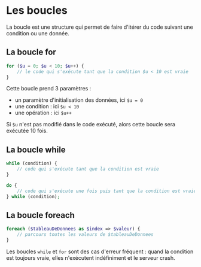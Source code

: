 # Les boucles

La boucle est une structure qui permet de faire d'itérer du code suivant une condition ou une donnée.

## La boucle for

```php
for ($u = 0; $u < 10; $u++) {
    // le code qui s'exécute tant que la condition $u < 10 est vraie
}
```

Cette boucle prend 3 paramètres :
- un paramètre d'initialisation des données, ici ```$u = 0```
- une condition : ici ```$u < 10```
- une opération : ici ```$u++```

Si ```$u``` n'est pas modifié dans le code exécuté, alors cette boucle sera exécutée 10 fois.

## La boucle while

```php
while (condition) {
    // code qui s'exécute tant que la condition est vraie
}

do {
    // code qui s'exécute une fois puis tant que la condition est vraie
} while (condition);
```

## La boucle foreach

```php
foreach ($tableauDeDonnees as $index => $valeur) {
    // parcours toutes les valeurs de $tableauDeDonnees
}
```

Les boucles ```while``` et ```for``` sont des cas d'erreur fréquent : quand la condition est toujours vraie, elles n'exécutent indéfiniment et le serveur crash.
